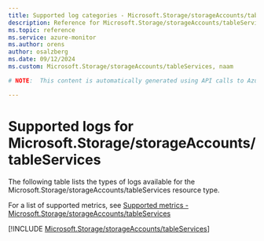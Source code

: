```yaml
---
title: Supported log categories - Microsoft.Storage/storageAccounts/tableServices
description: Reference for Microsoft.Storage/storageAccounts/tableServices in Azure Monitor Logs.
ms.topic: reference
ms.service: azure-monitor
ms.author: orens
author: osalzberg
ms.date: 09/12/2024
ms.custom: Microsoft.Storage/storageAccounts/tableServices, naam

# NOTE:  This content is automatically generated using API calls to Azure. Any edits made on these files will be overwritten in the next run of the script. 

---
```





# Supported logs for Microsoft.Storage/storageAccounts/tableServices  
The following table lists the types of logs available for the Microsoft.Storage/storageAccounts/tableServices resource type.
  
  
  
For a list of supported metrics, see [Supported metrics - Microsoft.Storage/storageAccounts/tableServices](../supported-metrics/microsoft-storage-storageaccounts-tableservices-metrics.md)  
  

  
[!INCLUDE [Microsoft.Storage/storageAccounts/tableServices](~/reusable-content/ce-skilling/azure/includes/azure-monitor/reference/logs/microsoft-storage-storageaccounts-tableservices-logs-include.md)]  
  

